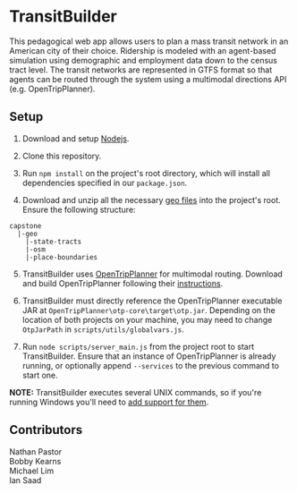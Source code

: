 TransitBuilder
=========
This pedagogical web app allows users to plan a mass transit network in an American city of their choice. Ridership is modeled with an agent-based simulation using demographic and employment data down to the census tract level. The transit networks are represented in GTFS format so that agents can be routed through the system using a multimodal directions API (e.g. OpenTripPlanner).

Setup
---------
1. Download and setup [Nodejs](http://nodejs.org/).

2. Clone this repository.

3. Run ```npm install``` on the project's root directory, which will install all dependencies specified in our ```package.json```.

4. Download and unzip all the necessary [geo files](https://drive.google.com/folderview?id=0B8nYc_DO47HqbVlJbGtRekk5ZjQ&usp=sharing) into the project's root. Ensure the following structure:  
  ```
  capstone
    |-geo
      |-state-tracts
      |-osm
      |-place-boundaries
  ```

5. TransitBuilder uses [OpenTripPlanner](https://github.com/opentripplanner/OpenTripPlanner) for multimodal routing. Download and build OpenTripPlanner following their [instructions](https://github.com/opentripplanner/OpenTripPlanner/wiki/TwoMinutes).

6. TransitBuilder must directly reference the OpenTripPlanner executable JAR at ```OpenTripPlanner\otp-core\target\otp.jar```. Depending on the location of both projects on your machine, you may need to change ```OtpJarPath``` in ```scripts/utils/globalvars.js```.

7. Run ```node scripts/server_main.js``` from the project root to start TransitBuilder. Ensure that an instance of OpenTripPlanner is already running, or optionally append ```--services``` to the previous command to start one. 

**NOTE:** TransitBuilder executes several UNIX commands, so if you're running Windows you'll need to [add support for them](http://www.cygwin.com/).

Contributors
---------
Nathan Pastor <br/>
Bobby Kearns <br/>
Michael Lim <br/>
Ian Saad <br/>
